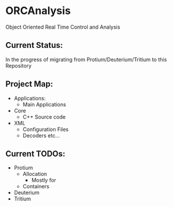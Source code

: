# ORCAnalysis
Object Oriented Real Time Control and Analysis

## Current Status:
 In the progress of migrating from Protium/Deuterium/Tritium to this Repository

## Project Map:

* Applications:
	* Main Applications
* Core
	* C++ Source code
* XML
	* Configuration Files
	* Decoders etc...



## Current TODOs:

* Protium
	* Allocation
		* Mostly for 
	* Containers
* Deuterium
* Tritium


